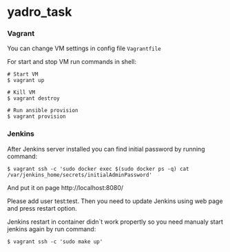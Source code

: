 # yadro_task

### Vagrant 

You can change VM settings in config file `Vagrantfile`

For start and stop VM run commands in shell:

```
# Start VM 
$ vagrant up

# Kill VM 
$ vagrant destroy

# Run ansible provision
$ vagrant provision
```

### Jenkins

After Jenkins server installed you can find initial password by running command:

```
$ vagrant ssh -c 'sudo docker exec $(sudo docker ps -q) cat /var/jenkins_home/secrets/initialAdminPassword'
```

And put it on page  http://localhost:8080/

Please add user test:test. Then you need to update Jenkins using web page and press restart option.

Jenkins restart in container didn`t work propertly so you need manualy start jenkins again by run command:

```
$ vagrant ssh -c 'sudo make up'
```